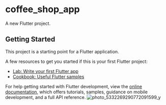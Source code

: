 # coffee_shop_app

A new Flutter project.

## Getting Started

This project is a starting point for a Flutter application.

A few resources to get you started if this is your first Flutter project:

- [Lab: Write your first Flutter app](https://docs.flutter.dev/get-started/codelab)
- [Cookbook: Useful Flutter samples](https://docs.flutter.dev/cookbook)

For help getting started with Flutter development, view the
[online documentation](https://docs.flutter.dev/), which offers tutorials,
samples, guidance on mobile development, and a full API reference.
![photo_5332269290772091599_y](https://github.com/alina-071100/coffee_shop_app_flutter/assets/86889072/1b5d920a-3317-443c-87ed-9af110dad2c9)


